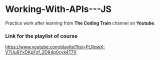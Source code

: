 # Working-With-APIs---JS   

Practice work after learning from __The Coding Train__ channel on __Youtube__.   

### Link for the playlist of course   

https://www.youtube.com/playlist?list=PLRqwX-V7Uu6YxDKpFzf_2D84p0cyk4T7X
